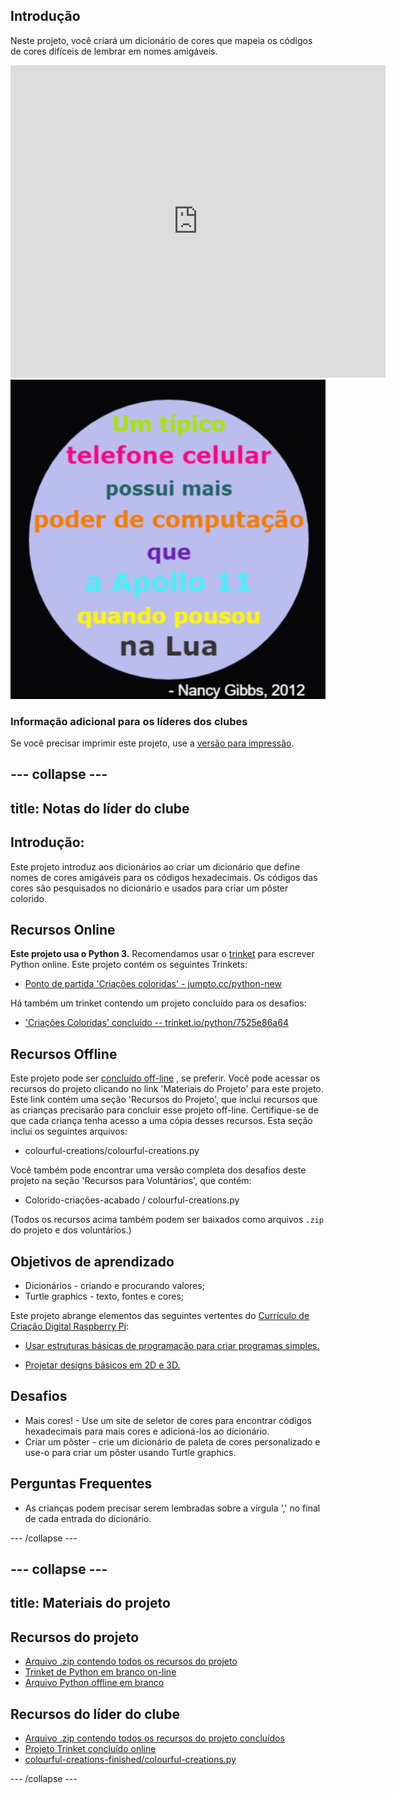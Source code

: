 ## Introdução

Neste projeto, você criará um dicionário de cores que mapeia os códigos de cores difíceis de lembrar em nomes amigáveis.

<div class="trinket">
  <iframe src="https://trinket.io/embed/python/7525e86a64?outputOnly=true&start=result" width="600" height="500" frameborder="0" marginwidth="0" marginheight="0" allowfullscreen>
  </iframe>
  <img src="images/colourful-finished.png">
</div>

### Informação adicional para os líderes dos clubes

Se você precisar imprimir este projeto, use a [versão para impressão](https://projects.raspberrypi.org/pt-BR/projects/colourful-creations/print).

--- collapse ---
---
title: Notas do líder do clube
---

## Introdução:

Este projeto introduz aos dicionários ao criar um dicionário que define nomes de cores amigáveis para os códigos hexadecimais. Os códigos das cores são pesquisados ​​no dicionário e usados ​​para criar um pôster colorido.

## Recursos Online

**Este projeto usa o Python 3.** Recomendamos usar o [trinket](https://trinket.io/) para escrever Python online. Este projeto contém os seguintes Trinkets:

* [Ponto de partida 'Criações coloridas' - jumpto.cc/python-new](http://jumpto.cc/python-new)

Há também um trinket contendo um projeto concluído para os desafios:

* ['Criações Coloridas' concluído -- trinket.io/python/7525e86a64](https://trinket.io/python/7525e86a64)

## Recursos Offline

Este projeto pode ser [concluído off-line](https://www.codeclubprojects.org/en-GB/resources/python-working-offline/) , se preferir. Você pode acessar os recursos do projeto clicando no link 'Materiais do Projeto' para este projeto. Este link contém uma seção 'Recursos do Projeto', que inclui recursos que as crianças precisarão para concluir esse projeto off-line. Certifique-se de que cada criança tenha acesso a uma cópia desses recursos. Esta seção inclui os seguintes arquivos:

* colourful-creations/colourful-creations.py

Você também pode encontrar uma versão completa dos desafios deste projeto na seção 'Recursos para Voluntários', que contém:

* Colorido-criações-acabado / colourful-creations.py

(Todos os recursos acima também podem ser baixados como arquivos `.zip` do projeto e dos voluntários.)

## Objetivos de aprendizado

* Dicionários - criando e procurando valores;
* Turtle graphics - texto, fontes e cores;

Este projeto abrange elementos das seguintes vertentes do [Currículo de Criação Digital Raspberry Pi](http://rpf.io/curriculum):

* [Usar estruturas básicas de programação para criar programas simples.](https://www.raspberrypi.org/curriculum/programming/creator)

* [Projetar designs básicos em 2D e 3D.](https://www.raspberrypi.org/curriculum/design/creator)

## Desafios

* Mais cores! - Use um site de seletor de cores para encontrar códigos hexadecimais para mais cores e adicioná-los ao dicionário. 
* Criar um pôster - crie um dicionário de paleta de cores personalizado e use-o para criar um pôster usando Turtle graphics. 

## Perguntas Frequentes

* As crianças podem precisar serem lembradas sobre a vírgula ',' no final de cada entrada do dicionário. 

--- /collapse ---

--- collapse ---
---
title: Materiais do projeto
---

## Recursos do projeto

* [Arquivo .zip contendo todos os recursos do projeto](resources/colourful-creations-project-resources.zip)
* [Trinket de Python em branco on-line](http://jumpto.cc/python-new)
* [Arquivo Python offline em branco](resources/new-new.py)

## Recursos do líder do clube

* [Arquivo .zip contendo todos os recursos do projeto concluídos](resources/colourful-creations-volunteer-resources.zip)
* [Projeto Trinket concluído online](https://trinket.io/python/7525e86a64)
* [colourful-creations-finished/colourful-creations.py](resources/colourful-creations-finished-colourful-creations.py)

--- /collapse ---